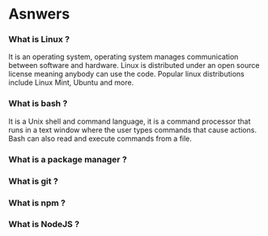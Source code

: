 # Asnwers

### What is Linux ?
It is an operating system, operating system manages communication between software and hardware. Linux is distributed under an open source license meaning anybody can use the code. Popular linux distributions include Linux Mint, Ubuntu and more.

### What is bash ?
It is a Unix shell and command language, it is a command processor that runs in a text window where the user types commands that cause actions. Bash can also read and execute commands from a file.

### What is a package manager ?

### What is git ?

### What is npm ?

### What is NodeJS ?
